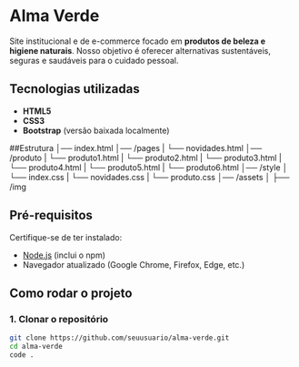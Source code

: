 # Alma Verde  

Site institucional e de e-commerce focado em **produtos de beleza e higiene naturais**. Nosso objetivo é oferecer alternativas sustentáveis, seguras e saudáveis para o cuidado pessoal.  

## Tecnologias utilizadas  
- **HTML5**  
- **CSS3**  
- **Bootstrap** (versão baixada localmente)

##Estrutura
│── index.html
│── /pages
| └── novidades.html
│── /produto
| └── produto1.html
| └── produto2.html
| └── produto3.html
| └── produto4.html
| └── produto5.html
| └── produto6.html
│── /style
│ └── index.css
| └── novidades.css
| └── produto.css
│── /assets
│ ├── /img

## Pré-requisitos  
Certifique-se de ter instalado:  
- [Node.js](https://nodejs.org/) (inclui o npm)  
- Navegador atualizado (Google Chrome, Firefox, Edge, etc.)  

## Como rodar o projeto  

### 1. Clonar o repositório  
```bash
git clone https://github.com/seuusuario/alma-verde.git
cd alma-verde
code .
